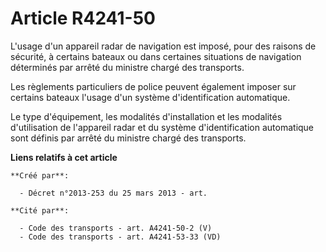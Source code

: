 # Article R4241-50

L'usage d'un appareil radar de navigation est imposé, pour des raisons de sécurité, à certains bateaux ou dans certaines
situations de navigation déterminés par arrêté du ministre chargé des transports.

Les règlements particuliers de police peuvent également imposer sur certains bateaux l'usage d'un système d'identification
automatique.

Le type d'équipement, les modalités d'installation et les modalités d'utilisation de l'appareil radar et du système
d'identification automatique sont définis par arrêté du ministre chargé des transports.

**Liens relatifs à cet article**

	**Créé par**:

	  - Décret n°2013-253 du 25 mars 2013 - art.

	**Cité par**:

	  - Code des transports - art. A4241-50-2 (V)
	  - Code des transports - art. A4241-53-33 (VD)
